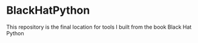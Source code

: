 # BlackHatPython
This repository is the final location for tools I built from the book Black Hat Python
